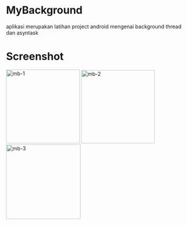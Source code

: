 # MyBackground
aplikasi merupakan latihan project android mengenai background thread dan asyntask

# Screenshot
<img width="201" alt="mb-1" src="https://user-images.githubusercontent.com/52542778/75402518-9bc9fa00-5937-11ea-8f1a-497ffa70f42c.PNG"> <img width="200" alt="mb-2" src="https://user-images.githubusercontent.com/52542778/75402528-9ff61780-5937-11ea-9f22-00cf60015c48.PNG">
<img width="203" alt="mb-3" src="https://user-images.githubusercontent.com/52542778/75402532-a2f10800-5937-11ea-89de-e6176731e1cb.PNG">
